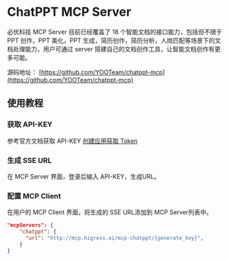 # ChatPPT MCP Server

必优科技 MCP Server 目前已经覆盖了 18 个智能文档的接口能力，包括但不限于 PPT 创作，PPT 美化，PPT 生成，简历创作，简历分析，人岗匹配等场景下的文档处理能力，用户可通过 server 搭建自己的文档创作工具，让智能文档创作有更多可能。

源码地址： [https://github.com/YOOTeam/chatppt-mcp](https://github.com/YOOTeam/chatppt-mcp)

## 使用教程

### 获取 API-KEY

参考官方文档获取 API-KEY [创建应用获取 Token](https://wiki.yoo-ai.com/mcp/McpServe/serve1.3.html)

### 生成 SSE URL

在 MCP Server 界面，登录后输入 API-KEY，生成URL。

### 配置 MCP Client

在用户的 MCP Client 界面，将生成的 SSE URL添加到 MCP Server列表中。

```json
"mcpServers": {
    "chatppt": {
      "url": "http://mcp.higress.ai/mcp-chatppt/{generate_key}",
    }
}
```

